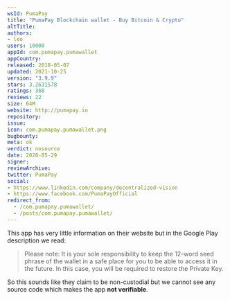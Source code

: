 ```yaml
---
wsId: PumaPay
title: "PumaPay Blockchain wallet - Buy Bitcoin & Crypto"
altTitle: 
authors:
- leo
users: 10000
appId: com.pumapay.pumawallet
appCountry: 
released: 2018-05-07
updated: 2021-10-25
version: "3.9.9"
stars: 3.2631578
ratings: 368
reviews: 22
size: 64M
website: http://pumapay.io
repository: 
issue: 
icon: com.pumapay.pumawallet.png
bugbounty: 
meta: ok
verdict: nosource
date: 2020-05-29
signer: 
reviewArchive:
twitter: PumaPay
social:
- https://www.linkedin.com/company/decentralized-vision
- https://www.facebook.com/PumaPayOfficial
redirect_from:
  - /com.pumapay.pumawallet/
  - /posts/com.pumapay.pumawallet/
---
```


This app has very little information on their website but in the Google Play
description we read:

> Please note: It is your sole responsibility to keep the 12-word seed phrase of
  the wallet in a safe place for you to be able to access it in the future. In
  this case, you will be required to restore the Private Key.

So this sounds like they claim to be non-custodial but we cannot see any source
code which makes the app **not verifiable**.
